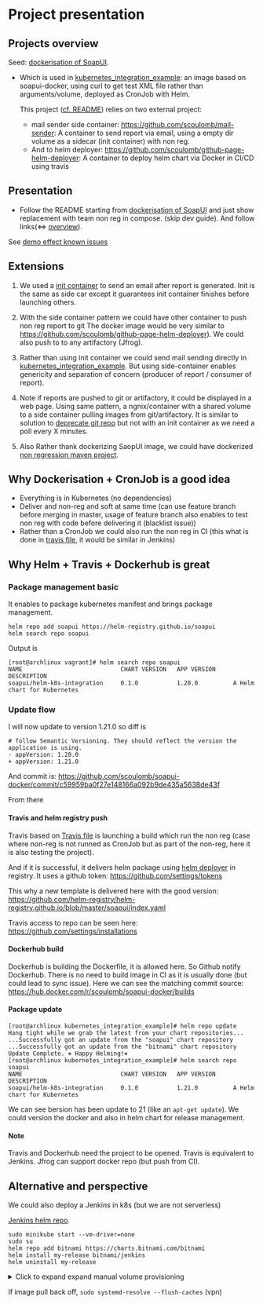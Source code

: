 # Project presentation

<!-- doc st completed -->

## Projects overview
 
Seed: [dockerisation of SoapUI](./README.md).
- Which is used in  [kubernetes_integration_example](./kubernetes_integration_example/Dockerfile): an image based on soapui-docker, using curl to get test XML file rather than arguments/volume, deployed as CronJob with Helm. 
  
  This project ([cf. README](./kubernetes_integration_example/README.md)) relies on two external project:
    
    - mail sender side container: https://github.com/scoulomb/mail-sender: A container to send report via email, using a empty dir volume as a sidecar (init container) with non reg.
    - And to helm deployer: https://github.com/scoulomb/github-page-helm-deployer: A container to deploy helm chart via Docker in CI/CD using travis
      <!--
      Other inter-repo link
      - which is pointing to  https://github.com/scoulomb/myk8s  
      - And to  https://github.com/scoulomb/github-page-helm-deployer/blob/master/appendix-github-page-and-dns.md <-> https://github.com/scoulomb/myDNS/blob/master/2-advanced-bind/5-real-own-dns-application/0-basic-gandi-dns.md
       Where:
          - https://github.com/scoulomb/myDNS/tree/master/2-advanced-bind -> https://github.com/scoulomb/myk8s  
          - https://github.com/scoulomb/myDNS/blob/master/2-advanced-bind/5-real-own-dns-application/0-basic-gandi-dns.md -> https://github.com/scoulomb/github-page-helm-deployer/blob/master/appendix-github-page-and-dns.md
          - https://github.com/scoulomb/dev_resume -> https://scoulomb.github.io/ -> https://github.com/scoulomb/github-page-helm-deployer/blob/master/appendix-github-page-and-dns.md 
          - https://github.com/scoulomb/github-page-helm-deployer/blob/master/appendix-github-page-and-dns.md <-> https://github.com/scoulomb/dns-config
          - https://github.com/scoulomb/aws-prep  -> https://github.com/scoulomb/myPublicCloud/blob/master/AWS/4-DNS-route-53.md (2-modify-tld-ns-record.md,  5-delegate-subzone.md => glue, NS record and custom nameserver) -> https://github.com/scoulomb/myDNS/tree/master/2-advanced-bind/5-real-own-dns-application
                                                  ->  (step 3 in aws prep) https://github.com/scoulomb/aws-sa-exo -> myIaC/myk8s
          - https://github.com/scoulomb/myIaC -> myk8s + mydns
      -->
      
<!--
- private repo contains what is private in this repo (private) and oters
- did not use mail redirection for robot.deploy but could have (https://github.com/scoulomb/dns-config)
- [kubernetes_integration_example](./kubernetes_integration_example/Dockerfile) has no user guide, it is a dev tuto)
--> 

<!-- Inter repo link is OK -->

<!-- Dojo link JM
- SoapUI docker Dojo: had stopped at mail sender
- DNS Dojo 2: Link github page and DNS => https://github.com/scoulomb/github-page-helm-deployer/blob/master/appendix-github-page-and-dns.md
(which is Linked to SoapUI docker (this file) and DNS https://github.com/scoulomb/myDNS/blob/master/2-advanced-bind/5-real-own-dns-application/0-basic-gandi-dns.md)
- DNS Dojo 1: We had review the repo until https://github.com/scoulomb/myDNS/blob/master/1-basic-bind-lxa/p2-2-configure-reverse-zone.md
But we had questions, I completed then in Advanced bind and p1-1
=> (link nameserver to root server, glue, ns) https://github.com/scoulomb/myDNS/blob/master/2-advanced-bind/5-real-own-dns-application/2-modify-tld-ns-record.md
=> (DHCP cache) https://github.com/scoulomb/myDNS/blob/master/1-basic-bind-lxa/p1-1-dns-cache.md (end of doc)

So next with JM could be 
- SoapUI docker suite (with dns overlap) from mail sender: https://github.com/scoulomb/soapui-docker/blob/master/presentation.md
- DNS suite from p2-2 with questions from last time answered (https://github.com/scoulomb/myDNS) in particular link nameserver to root server
[Completed 30/09/2020]: see commit dojo feedback (glue ok only side note https://github.com/scoulomb/myDNS/blob/master/2-advanced-bind/5-real-own-dns-application/6-use-linux-nameserver.md to do). 
Where this: https://github.com/scoulomb/myDNS/blob/master/3-DNS-solution-providers/1-Infoblox/3-Infoblox-namespace.md is ok
Team SoapUI docker Demo ev left -> helm deplyment when jumps cj alone sans helm ([cf. README](./kubernetes_integration_example/README.md)) + this page in mind)
-->

<!--
(we could have kept helm char in same repo as code but need to probably tag ok osef)
-->

## Presentation 

- Follow the README starting from [dockerisation of SoapUI](./README.md) and just show replacement with team non reg in compose. (skip dev guide).
And follow links(<=> [overview](#Projects-overview)).

See [demo effect known issues](kubernetes_integration_example/README.md#known-issues)

## Extensions 

1. We used a [init container](https://docs.bitnami.com/kubernetes/apps/kibana/administration/sidecars-init-containers/) to send an email after report is generated.
Init is the same as side car except it guarantees init container finishes before launching others.

2. With the side container pattern we could have other container to push non reg report to git
The docker image would be very similar to https://github.com/scoulomb/github-page-helm-deployer).
We could also push to to any artifactory (Jfrog).

3. Rather than using init container we could send mail sending directly in [kubernetes_integration_example](./kubernetes_integration_example/Dockerfile).
But using side-container enables genericity and separation of concern (producer of report / consumer of report).

4. Note if reports are pushed to git or artifactory, it could be displayed in a web page.
Using same pattern, a ngnix/container with a shared volume to a side container pulling images from git/artifactory.
It is similar to solution to [deprecate git repo](https://github.com/kubernetes/kubernetes/pull/63445) but not with an init container as we need a poll every X minutes.

5. Also Rather thank dockerizing SaopUI image, we could have dockerized [non regression maven project](https://www.soapui.org/docs/test-automation/maven/maven-2-x/).

<!--
NWA sol 3+4 OK, from compo and OS the same OKOK
-->

<!--
adaptation link [private.md](./private.md)
-->


## Why Dockerisation + CronJob is a good idea

- Everything is in Kubernetes (no dependencies)
- Deliver and non-reg and soft at same time (can use feature branch before merging in master, usage of feature branch also enables to test non reg with code before delivering it (blacklist issue))
- Rather than a CronJob we could also run the non reg in CI (this what is done in [travis file](.travis.yml), it would be similar in Jenkins) 

## Why Helm + Travis + Dockerhub is great 

### Package management basic

It enables to package kubernetes manifest and brings package management.

````shell script
helm repo add soapui https://helm-registry.github.io/soapui
helm search repo soapui
````

Output is

````shell script
[root@archlinux vagrant]# helm search repo soapui
NAME                            CHART VERSION   APP VERSION     DESCRIPTION
soapui/helm-k8s-integration     0.1.0           1.20.0          A Helm chart for Kubernetes
````

### Update flow

I will now update to version 1.21.0 so diff is 

```shell script
# follow Semantic Versioning. They should reflect the version the application is using.
- appVersion: 1.20.0
+ appVersion: 1.21.0
```
And commit is: https://github.com/scoulomb/soapui-docker/commit/c59959ba0f27e148166a092b9de435a5638de43f

From there

#### Travis and helm registry push

Travis based on [Travis file](./.travis.yml) is launching a build which run the non reg (case where non-reg is not runned as CronJob but as part of the non-reg, here it is also testing the project).

And if it is successful, it delivers helm package using [helm deployer](https://github.com/scoulomb/github-page-helm-deployer) in registry. It uses a github token: https://github.com/settings/tokens

This why a new template is delivered here with the good version: https://github.com/helm-registry/helm-registry.github.io/blob/master/soapui/index.yaml

Travis access to repo can be seen here: https://github.com/settings/installations

#### Dockerhub build

Dockerhub is building the Dockerfile, it is allowed here. So Github notify Dockerhub.
There is no need to build image in CI as it is usually done (but could lead to sync issue).
Here we can see the matching commit source: https://hub.docker.com/r/scoulomb/soapui-docker/builds

<!--
https://hub.docker.com/repository/registry-1.docker.io/scoulomb/soapui-docker/builds/e75206e3-121f-4bdc-9b23-1d9143ae7fd1
-->

#### Package update

````shell script
[root@archlinux kubernetes_integration_example]# helm repo update
Hang tight while we grab the latest from your chart repositories...
...Successfully got an update from the "soapui" chart repository
...Successfully got an update from the "bitnami" chart repository
Update Complete. ⎈ Happy Helming!⎈
[root@archlinux kubernetes_integration_example]# helm search repo soapui
NAME                            CHART VERSION   APP VERSION     DESCRIPTION
soapui/helm-k8s-integration     0.1.0           1.21.0          A Helm chart for Kubernetes
````

We can see bersion has been update to 21 (like an `apt-get update`).
We could version the docker and also in helm chart for release management.

#### Note

Travis and Dockerhub need the project to be opened.
Travis is equivalent to Jenkins. Jfrog can support docker repo (but push from CI).

## Alternative and perspective

We could also deploy a Jenkins in k8s (but we are not serverless)

[Jenkins helm repo](https://hub.helm.sh/charts/bitnami/jenkins).
````
sudo minikube start --vm-driver=none
sudo su 
helm repo add bitnami https://charts.bitnami.com/bitnami
helm install my-release bitnami/jenkins
helm uninstall my-release
````


<details>
  <summary>Click to expand expand manual volume provisioning</summary>

We need to define a volume (`k get pvc`) indicates we should have a [persistent volume](https://kubernetes.io/docs/tasks/configure-pod-container/configure-persistent-volume-storage/).


````shell script
cat << EOF | kubectl apply -f -
apiVersion: v1
kind: PersistentVolume
metadata:
  name: task-pv-volume
  labels:
    type: local
spec:
  # storageClassName: manual
  volumeMode: Filesystem
  capacity:
    storage: 10Gi
  accessModes:
    - ReadWriteOnce
  hostPath:
    path: "/mnt/data"
EOF
kubectl delete -f task-pv-volume
````

</details>

If image pull back off, `sudo systemd-resolve --flush-caches` (vpn)

<!--
did not test fully Jenkins
-->

<!--
image pull at every job  + what about backoff osef
SO question

JM stops: https://github.com/scoulomb/soapui-docker/blob/master/kubernetes_integration_example/README.md#using-a-cronjob-and-send-report-by-email
-->

<!--
I can not use helm.registry.coulombel.site
https://github.com/scoulomb/github-page-helm-deployer/blob/master/README.md#usage-of-helm-registry-once-helm-deliverable-are-pushed

scoulomb.github.io redirect to coulombel.site
https://github.com/scoulomb/github-page-helm-deployer/blob/master/appendix-github-page-and-dns.md#Blocking
-->


